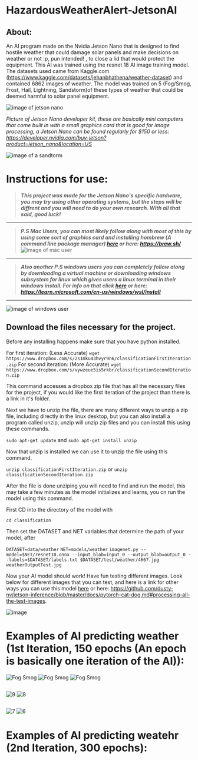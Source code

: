 # HazardousWeatherAlert-JetsonAI

## About: 
An AI program made on the Nvidia Jetson Nano that is designed  to find hostile weather that could damage solar panels and make decisions on weather or not :p, pun intended! , to close a lid that would protect the equipment. This AI was trained using the resnet 18 AI image training model. The datasets used came from Kaggle.com (https://www.kaggle.com/datasets/jehanbhathena/weather-dataset) and contained 6862 images of weather. The model was trained on 5 (Fog/Smog, Frost, Hail, Lightning, Sandstorm)of these types of weather that could be deemed harmful to solar panel equipment.

![image of jetson nano](https://github.com/ScratchyCat-MIT/HazardousWeatherAlert-JetsonAI/assets/59852805/0490009b-145d-44a7-8a31-00ce09bbe4ed)

*Picture of Jetson Nano developer kit, these are basically mini computers that come built in with a small graphics card that is good for image processing, a Jetson Nano can be found regularly for $150 or less: https://developer.nvidia.com/buy-jetson?product=jetson_nano&location=US*

![image of a sandtorm](https://github.com/ScratchyCat-MIT/HazardousWeatherAlert-JetsonAI/assets/59852805/d9498a6b-08a3-4e12-beb7-02c750c63287)

# Instructions for use:

>***This project was made for the Jetson Nano's specific hardware, you may try using other operating systems, but the steps will be diffrent and you will need to do your own research. With all that said, good luck!***
---
>***P.S Mac Users, you can most likely follow along with most of this by using some sort of graphics card and installing hombrew (A command line package manager) [here](https://brew.sh/) or here: https://brew.sh/***
![image of mac user](https://github.com/ScratchyCat-MIT/HazardousWeatherAlert-JetsonAI/assets/59852805/502de82a-211a-40d4-8b34-ec01dba8d516)
---
>***Also another P.S windows users you can completely follow along by downloading a virtual machine or downloading windows subsystem for linux which gives users a linux terminal in their windows install. For info on that click [here](https://learn.microsoft.com/en-us/windows/wsl/install) or here: https://learn.microsoft.com/en-us/windows/wsl/install***

---

![image of windows user](https://github.com/ScratchyCat-MIT/HazardousWeatherAlert-JetsonAI/assets/59852805/bd4ad394-65b7-4d00-b6dd-fe83f5b17b48)


## Download the files necessary for the project.

Before any installing happens make sure that you have python installed.

For first iteration: (Less Accurate) `wget https://www.dropbox.com/s/2s1mku43hvyr9n6/classificationFirstIteration.zip`
For second iteration: (More Accurate) `wget https://www.dropbox.com/s/vywzeue5is5rkbr/classificationSecondIteration.zip`

This command accesses a dropbox zip file that has all the necessary files for the project, if you would like the first iteration of the project than there is a link in it's folder.

Next we have to unzip the file, there are many different ways to unzip a zip file, including directly in the linux desktop, but you can also install a program called unzip, unzip will unzip zip files and you can install this using these commands.

`sudo apt-get update` and `sudo apt-get install unzip`

Now that unzip is installed we can use it to unzip the file using this command.

`unzip classificationFirstIteration.zip` or
`unzip classificationSecondIteration.zip`

After the file is done unziping you will need to find and run the model, this may take a few minutes as the model initializes and learns, you cn run the model using this command.

First CD into the directory of the model with

`cd classification`

Then set the DATASET and NET variables that determine the path of your model, after 

`DATASET=data/weather`
`NET=models/weather`
`imagenet.py --model=$NET/resnet18.onnx --input_blob=input_0 --output_blob=output_0 --labels=$DATASET/labels.txt $DATASET/test/weather/4667.jpg weatherOutputTest.jpg`

Now your AI model should work! Have fun testing different images. Look below for different images that you can test, and here is a link for other ways you can use this model [here](https://github.com/dusty-nv/jetson-inference/blob/master/docs/pytorch-cat-dog.md#processing-all-the-test-images) or here: https://github.com/dusty-nv/jetson-inference/blob/master/docs/pytorch-cat-dog.md#processing-all-the-test-images.

![image](https://github.com/ScratchyCat-MIT/HazardousWeatherAlert-JetsonAI/assets/59852805/216eaa94-6d5d-4ccd-b8df-4c1f33676748)


# Examples of AI predicting weather (1st Iteration, 150 epochs (An epoch is basically one iteration of the AI)):
![Fog Smog](https://github.com/ScratchyCat-MIT/HazardousWeatherAlert-JetsonAI/assets/59852805/856dd814-1770-4e9b-a17a-1f81e5139a61)
![Fog Smog](https://github.com/ScratchyCat-MIT/HazardousWeatherAlert-JetsonAI/assets/59852805/2b09f134-ccec-4eb9-9ca7-b9e14d102084)
![Fog Smog](https://github.com/ScratchyCat-MIT/HazardousWeatherAlert-JetsonAI/assets/59852805/8a6026f8-4449-4194-9f3f-231b4d5e217c)

## 

![9](https://github.com/ScratchyCat-MIT/HazardousWeatherAlert-JetsonAI/assets/59852805/2a7a0107-e42e-40d9-abd1-b3e1d1ae7ac1)
![8](https://github.com/ScratchyCat-MIT/HazardousWeatherAlert-JetsonAI/assets/59852805/b90960b3-3b32-4f10-95be-a2dabd4ee876)

##

![7](https://github.com/ScratchyCat-MIT/HazardousWeatherAlert-JetsonAI/assets/59852805/13774f47-499a-4711-bc45-0be69e498c45)
![6](https://github.com/ScratchyCat-MIT/HazardousWeatherAlert-JetsonAI/assets/59852805/afc64610-bdd1-4e59-86c4-1cd146539aac)
# Examples of AI predicting weatehr (2nd Iteration, 300 epochs):
